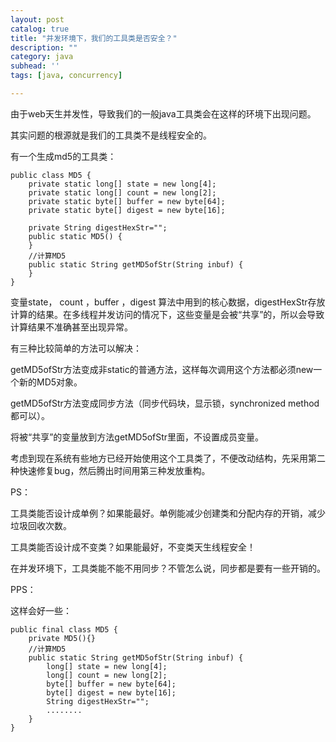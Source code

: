 ```yaml
---
layout: post
catalog: true
title: "并发环境下，我们的工具类是否安全？"
description: ""
category: java
subhead: ''
tags: [java, concurrency]

---
```



由于web天生并发性，导致我们的一般java工具类会在这样的环境下出现问题。

其实问题的根源就是我们的工具类不是线程安全的。

有一个生成md5的工具类：
  
    public class MD5 {  
        private static long[] state = new long[4];  
        private static long[] count = new long[2];  
        private static byte[] buffer = new byte[64];  
        private static byte[] digest = new byte[16];  
      
        private String digestHexStr="";  
        public static MD5() {  
        }  
        //计算MD5  
        public static String getMD5ofStr(String inbuf) {  
        }  
    }  
 
变量state， count ，buffer ，digest 算法中用到的核心数据，digestHexStr存放计算的结果。在多线程并发访问的情况下，这些变量是会被“共享”的，所以会导致计算结果不准确甚至出现异常。

有三种比较简单的方法可以解决：

getMD5ofStr方法变成非static的普通方法，这样每次调用这个方法都必须new一个新的MD5对象。

getMD5ofStr方法变成同步方法（同步代码块，显示锁，synchronized method都可以）。

将被“共享”的变量放到方法getMD5ofStr里面，不设置成员变量。

考虑到现在系统有些地方已经开始使用这个工具类了，不便改动结构，先采用第二种快速修复bug，然后腾出时间用第三种发放重构。

PS：

工具类能否设计成单例？如果能最好。单例能减少创建类和分配内存的开销，减少垃圾回收次数。

工具类能否设计成不变类？如果能最好，不变类天生线程安全！

在并发环境下，工具类能不能不用同步？不管怎么说，同步都是要有一些开销的。

PPS：

这样会好一些：

    public final class MD5 {  
        private MD5(){}  
        //计算MD5  
        public static String getMD5ofStr(String inbuf) {  
            long[] state = new long[4];  
            long[] count = new long[2];  
            byte[] buffer = new byte[64];  
            byte[] digest = new byte[16];  
            String digestHexStr="";  
            ........  
        }  
    }  
 
 



